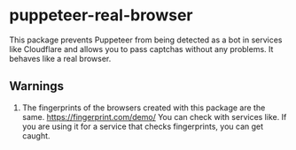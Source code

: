 # puppeteer-real-browser
This package prevents Puppeteer from being detected as a bot in services like Cloudflare and allows you to pass captchas without any problems. It behaves like a real browser.
## Warnings
1) The fingerprints of the browsers created with this package are the same.
https://fingerprint.com/demo/
You can check with services like. If you are using it for a service that checks fingerprints, you can get caught.